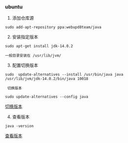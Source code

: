### ubuntu

1.  添加仓库源

`sudo add-apt-repository ppa:webupd8team/java`

2. 安装指定版本

` sudo apt-get install jdk-14.0.2 `

` 一般目录安装在 /usr/lib/jvm/ `

3. 配置切换版本

`sudo  update-alternatives --install /usr/bin/java java /usr/lib/jvm/jdk-14.0.2/bin/java 10018`

` 切换版本`

`sudo update-alternatives --config java`

[切换版本](../img/java/1.png)

4. 查看版本

`java -version`

[查看版本](../img/java/20200814112938.png)




